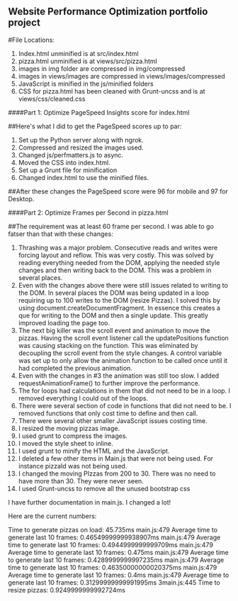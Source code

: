 ## Website Performance Optimization portfolio project

#File Locations:
1. Index.html unminified is at src/index.html
2. pizza.html unminified is at views/src/pizza.html
3. images in img folder are compressed in img/compressed
4. images in views/images are compressed in views/images/compressed
5. JavaScript is minified in the js/minified folders
6. CSS for pizza.html has been cleaned with Grunt-uncss and is at views/css/cleaned.css


####Part 1: Optimize PageSpeed Insights score for index.html

##Here's what I did to get the PageSpeed scores up to par:

1. Set up the Python server along with ngrok.
2. Compressed and resized the images used.
3. Changed js/perfmatters.js to async.
4. Moved the CSS into index.html.
5. Set up a Grunt file for minification
6. Changed index.html to use the minified files.

##After these changes the PageSpeed score were 96 for mobile and 97 for Desktop.

####Part 2: Optimize Frames per Second in pizza.html

##The requirement was at least 60 frame per second. I was able to go fatser than that with these changes:

1. Thrashing was a major problem. Consecutive reads and writes were forcing layout and reflow. This was very costly. This was solved by reading everything needed from the DOM, applying the needed style changes and then writing back to the DOM. This was a problem in several places.
2. Even with the changes above there were still issues related to writing to the DOM. In several places the DOM was being updated in a loop requiring up to 100 writes to the DOM (resize Pizzas). I solved this by using document.createDocumentFragment. In essence this creates a que for writing to the DOM and then a single update. This greatly improved loading the page too.
3. The next big killer was the scroll event and animation to move the pizzas. Having the scroll event listener call the updatePositions function was causing stacking on the function. This was eliminated by decoupling the scroll event from the style changes. A control variable was set up to only allow the animation function to be called once until it had completed the previous animation.
4. Even with the changes in #3 the animation was still too slow. I added requestAnimationFrame() to further improve the performance.
5. The for loops had calculations in them that did not need to be in a loop. I removed everything I could out of the loops.
6. There were several section of code in functions that did not need to be. I removed functions that only cost time to define and then call.
7. There were several other smaller JavaScript issues costing time. 
8. I resized the moving pizzas image.
9. I used grunt to compress the images.
10. I moved the style sheet to inline.
11. I used grunt to minify the HTML and the JavaScript.
12. I deleted a few other items in Main.js that were not being used. For instance pizzaId was not being used.
13. I changed the moving PIzzas from 200 to 30. There was no need to have more than 30. They were never seen.
14. I used Grunt-uncss to remove all the unused bootstrap css 

I have further documentation in main.js. I changed a lot!

Here are the current numbers:

Time to generate pizzas on load: 45.735ms
main.js:479 Average time to generate last 10 frames: 0.46549999999938907ms
main.js:479 Average time to generate last 10 frames: 0.4944999999999709ms
main.js:479 Average time to generate last 10 frames: 0.475ms
main.js:479 Average time to generate last 10 frames: 0.4289999999997235ms
main.js:479 Average time to generate last 10 frames: 0.46350000000020375ms
main.js:479 Average time to generate last 10 frames: 0.4ms
main.js:479 Average time to generate last 10 frames: 0.31299999999991995ms
3main.js:445 Time to resize pizzas: 0.9249999999992724ms
